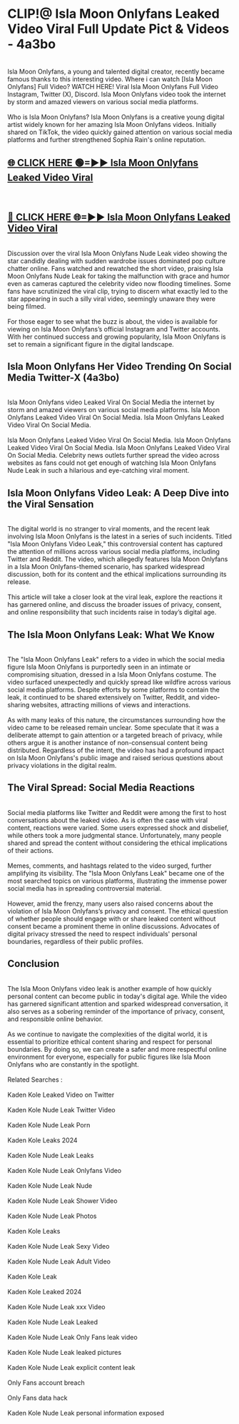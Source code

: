 # CLIP!@ Isla Moon Onlyfans Leaked Video Viral Full Update Pict & Videos - 4a3bo
<br>
Isla Moon Onlyfans, a young and talented digital creator, recently became famous thanks to this interesting video. Where i can watch [Isla Moon Onlyfans] Full Video? WATCH HERE! Viral Isla Moon Onlyfans Full Video Instagram, Twitter (X), Discord. Isla Moon Onlyfans video took the internet by storm and amazed viewers on various social media platforms.
<br><br>
Who is Isla Moon Onlyfans? Isla Moon Onlyfans is a creative young digital artist widely known for her amazing Isla Moon Onlyfans videos. Initially shared on TikTok, the video quickly gained attention on various social media platforms and further strengthened Sophia Rain's online reputation.
<br>
<h2><a href="https://bestclip.site?title=Isla_Moon_Onlyfans">🌐 CLICK HERE 🟢=►► Isla Moon Onlyfans Leaked Video Viral</a></h2>
<br>
<h2><a href="https://bestclip.site?title=Isla_Moon_Onlyfans">🔴 CLICK HERE 🌐=►► Isla Moon Onlyfans Leaked Video Viral</a></h2>
<br>
Discussion over the viral Isla Moon Onlyfans Nude Leak video showing the star candidly dealing with sudden wardrobe issues dominated pop culture chatter online. Fans watched and rewatched the short video, praising Isla Moon Onlyfans Nude Leak for taking the malfunction with grace and humor even as cameras captured the celebrity video now flooding timelines. Some fans have scrutinized the viral clip, trying to discern what exactly led to the star appearing in such a silly viral video, seemingly unaware they were being filmed.
<br><br>
For those eager to see what the buzz is about, the video is available for viewing on Isla Moon Onlyfans’s official Instagram and Twitter accounts. With her continued success and growing popularity, Isla Moon Onlyfans is set to remain a significant figure in the digital landscape.
<br>
<h2>Isla Moon Onlyfans Her Video Trending On Social Media Twitter-X (4a3bo)</h2>
<br>
Isla Moon Onlyfans video Leaked Viral On Social Media the internet by storm and amazed viewers on various social media platforms. Isla Moon Onlyfans Leaked Video Viral On Social Media. Isla Moon Onlyfans Leaked Video Viral On Social Media.
<br><br>
Isla Moon Onlyfans Leaked Video Viral On Social Media. Isla Moon Onlyfans Leaked Video Viral On Social Media. Isla Moon Onlyfans Leaked Video Viral On Social Media. Celebrity news outlets further spread the video across websites as fans could not get enough of watching Isla Moon Onlyfans Nude Leak in such a hilarious and eye-catching viral moment.
<br>
<h2>Isla Moon Onlyfans Video Leak: A Deep Dive into the Viral Sensation</h2>
<br>
The digital world is no stranger to viral moments, and the recent leak involving Isla Moon Onlyfans is the latest in a series of such incidents. Titled "Isla Moon Onlyfans Video Leak," this controversial content has captured the attention of millions across various social media platforms, including Twitter and Reddit. The video, which allegedly features Isla Moon Onlyfans in a Isla Moon Onlyfans-themed scenario, has sparked widespread discussion, both for its content and the ethical implications surrounding its release.
<br><br>
This article will take a closer look at the viral leak, explore the reactions it has garnered online, and discuss the broader issues of privacy, consent, and online responsibility that such incidents raise in today’s digital age.
<br>
<h2>The Isla Moon Onlyfans Leak: What We Know</h2>
<br>
The "Isla Moon Onlyfans Leak" refers to a video in which the social media figure Isla Moon Onlyfans is purportedly seen in an intimate or compromising situation, dressed in a Isla Moon Onlyfans costume. The video surfaced unexpectedly and quickly spread like wildfire across various social media platforms. Despite efforts by some platforms to contain the leak, it continued to be shared extensively on Twitter, Reddit, and video-sharing websites, attracting millions of views and interactions.
<br><br>
As with many leaks of this nature, the circumstances surrounding how the video came to be released remain unclear. Some speculate that it was a deliberate attempt to gain attention or a targeted breach of privacy, while others argue it is another instance of non-consensual content being distributed. Regardless of the intent, the video has had a profound impact on Isla Moon Onlyfans's public image and raised serious questions about privacy violations in the digital realm.
<br>
<h2>The Viral Spread: Social Media Reactions</h2>
<br>
Social media platforms like Twitter and Reddit were among the first to host conversations about the leaked video. As is often the case with viral content, reactions were varied. Some users expressed shock and disbelief, while others took a more judgmental stance. Unfortunately, many people shared and spread the content without considering the ethical implications of their actions.
<br><br>
Memes, comments, and hashtags related to the video surged, further amplifying its visibility. The "Isla Moon Onlyfans Leak" became one of the most searched topics on various platforms, illustrating the immense power social media has in spreading controversial material.
<br><br>
However, amid the frenzy, many users also raised concerns about the violation of Isla Moon Onlyfans’s privacy and consent. The ethical question of whether people should engage with or share leaked content without consent became a prominent theme in online discussions. Advocates of digital privacy stressed the need to respect individuals' personal boundaries, regardless of their public profiles.
<br>
<h2>Conclusion</h2>
<br>
The Isla Moon Onlyfans video leak is another example of how quickly personal content can become public in today's digital age. While the video has garnered significant attention and sparked widespread conversation, it also serves as a sobering reminder of the importance of privacy, consent, and responsible online behavior.
<br><br>
As we continue to navigate the complexities of the digital world, it is essential to prioritize ethical content sharing and respect for personal boundaries. By doing so, we can create a safer and more respectful online environment for everyone, especially for public figures like Isla Moon Onlyfans who are constantly in the spotlight.
<br><br>
Related Searches :
<br><br>
Kaden Kole Leaked Video on Twitter
<br><br>
Kaden Kole Nude Leak Twitter Video
<br><br>
Kaden Kole Nude Leak Porn
<br><br>
Kaden Kole Leaks 2024
<br><br>
Kaden Kole Nude Leak Leaks
<br><br>
Kaden Kole Nude Leak Onlyfans Video
<br><br>
Kaden Kole Nude Leak Nude
<br><br>
Kaden Kole Nude Leak Shower Video
<br><br>
Kaden Kole Nude Leak Photos
<br><br>
Kaden Kole Leaks
<br><br>
Kaden Kole Nude Leak Sexy Video
<br><br>
Kaden Kole Nude Leak Adult Video
<br><br>
Kaden Kole Leak
<br><br>
Kaden Kole Leaked 2024
<br><br>
Kaden Kole Nude Leak xxx Video
<br><br>
Kaden Kole Nude Leak Leaked
<br><br>
Kaden Kole Nude Leak Only Fans leak video
<br><br>
Kaden Kole Nude Leak leaked pictures
<br><br>
Kaden Kole Nude Leak explicit content leak
<br><br>
Only Fans account breach
<br><br>
Only Fans data hack
<br><br>
Kaden Kole Nude Leak personal information exposed